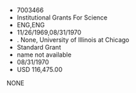 * 7003466
* Institutional Grants For Science
* ENG,ENG
* 11/26/1969,08/31/1970
*  . None, University of Illinois at Chicago
* Standard Grant
*   name not available
* 08/31/1970
* USD 116,475.00

NONE